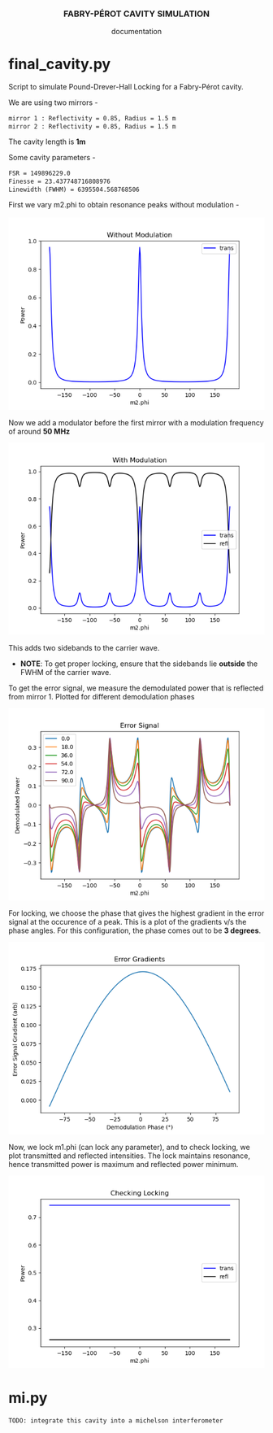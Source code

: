 

<h3 align="center">FABRY-PÉROT CAVITY SIMULATION</h3>

<p align="center"> documentation <br></p>

# final_cavity.py <a name = "final_cavity"></a>

Script to simulate Pound-Drever-Hall Locking for a Fabry-Pérot cavity.

We are using two mirrors -
```
mirror 1 : Reflectivity = 0.85, Radius = 1.5 m
mirror 2 : Reflectivity = 0.85, Radius = 1.5 m
```
The cavity length is <b>1m</b> 

Some cavity parameters - 
```
FSR = 149896229.0
Finesse = 23.437748716808976
Linewidth (FWHM) = 6395504.568768506
```
First we vary m2.phi to obtain resonance peaks without modulation - <br><br>
![without_mod](/plots/withoutmod.png)

Now we add a modulator before the first mirror with a modulation frequency of around <b>50 MHz</b>

![with_mod](/plots/withmod.png)

This adds two sidebands to the carrier wave. 
- <b>NOTE</b>: To get proper locking, ensure that the sidebands lie <b>outside</b> the FWHM of the carrier wave.

To get the error signal, we measure the demodulated power that is reflected from mirror 1. Plotted for different demodulation phases

![error](/plots/error.png)

For locking, we choose the phase that gives the highest gradient in the error signal at the occurence of a peak. This is a plot of the gradients v/s the phase angles. For this configuration, the phase comes out to be <b>3 degrees</b>.

![gradients](/plots/gradients.png)

Now, we lock m1.phi (can lock any parameter), and to check locking, we plot transmitted and reflected intensities.
The lock maintains resonance, hence transmitted power is maximum and reflected power minimum.

![lock_check](/plots/lockcheck.png)

# mi.py <a name = "mi"></a>
```
TODO: integrate this cavity into a michelson interferometer
```